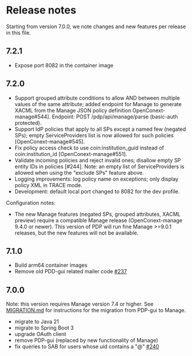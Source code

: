 # Release notes

Starting from version 7.0.0, we note changes and new features per release in this file.

## 7.2.1

- Expose port 8082 in the container image

## 7.2.0

- Support grouped attribute conditions to allow AND between multiple values of the same attribute; added endpoint for Manage to
  generate XACML from the Manage JSON policy definition OpenConext-manage#544].
  Endpoint: POST /pdp/api/manage/parse (basic-auth protected).
- Support IdP policies that apply to all SPs except a named few (negated SPs); empty ServiceProviders list is now allowed for
  such policies [OpenConext-manage#545].
- Fix policy access check to use coin:institution_guid instead of coin:institution_id [OpenConext-manage#551].
- Validate incoming policies and reject invalid ones; disallow empty SP entity IDs in
  policies [#244]. Note: an empty list of ServiceProviders is allowed
  when using the "exclude SPs" feature above.
- Logging improvements: log policy name on exceptions; only display policy XML in TRACE mode.
- Development: default local port changed to 8082 for the dev profile.

Configuration notes:
- The new Manage features (negated SPs, grouped attributes, XACML preview) require a compatible Manage release
  (OpenConext-manage 9.4.0 or newer). This version of PDP will run fine Manage >=9.0.1 releases, but the new features
  will not be available.

## 7.1.0

- Build arm64 container images
- Remove old PDD-gui related mailer code [#237](https://github.com/OpenConext/OpenConext-pdp/issues/237)

## 7.0.0

Note: this version requires Manage version 7.4 or higher. See [MIGRATION.md](MIGRATION.md)
for instructions for the migration from PDP-gui to Manage.

- migrate to Java 21
- migrate to Spring Boot 3
- upgrade OAuth client
- remove PDP-gui (replaced by new functionality of Manage)
- fix queries to SAB for users whose uid contains a "@" [#240](https://github.com/OpenConext/OpenConext-pdp/issues/240)
